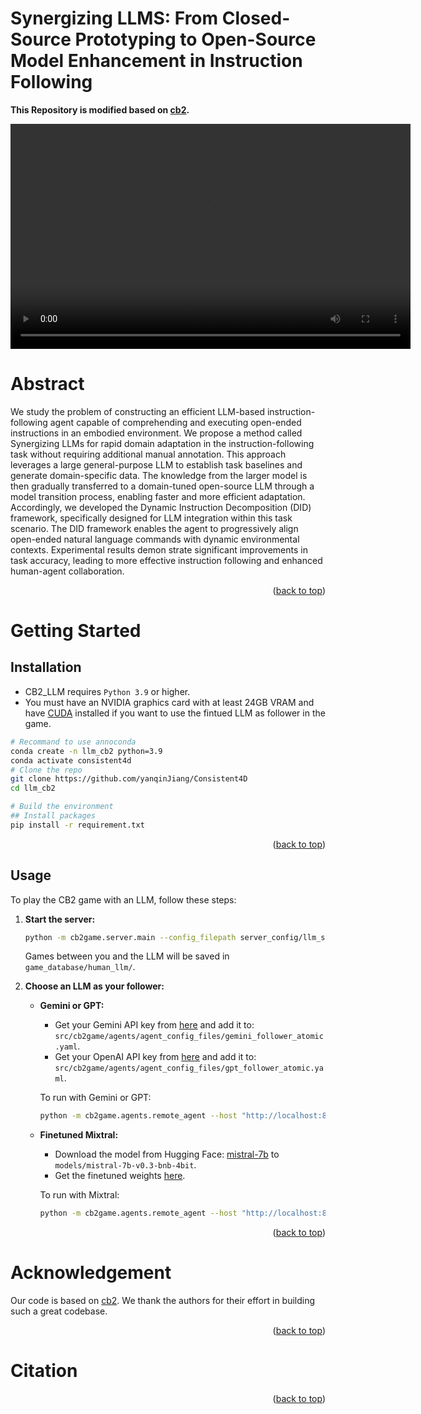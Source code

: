 <a id="readme-top"></a>


# Synergizing LLMS: From Closed-Source Prototyping to Open-Source Model Enhancement in Instruction Following

**This Repository is modified based on [cb2](https://github.com/lil-lab/cb2).**

<video width="640" height="360" controls>
  <source src="assets/demo.mp4" type="video/mp4">
  Your browser does not support the video tag.
</video>

# Abstract

We study the problem of constructing an efficient LLM-based instruction-following agent capable of comprehending and executing open-ended instructions in an embodied environment. We propose a method called Synergizing LLMs for rapid domain adaptation in the instruction-following task without requiring additional manual annotation. This approach leverages a large general-purpose LLM to establish task baselines and generate domain-specific data. The knowledge from the larger model is then gradually transferred to a domain-tuned open-source LLM through a model transition process, enabling faster and more efficient adaptation. Accordingly, we developed the Dynamic Instruction Decomposition (DID) framework, specifically designed for LLM integration within this task scenario. The DID framework enables the agent to progressively align open-ended natural language commands with dynamic environmental contexts. Experimental results demon strate significant improvements in task accuracy, leading to more effective instruction following and enhanced human-agent collaboration.

<p align="right">(<a href="#readme-top">back to top</a>)</p>

<!-- GETTING STARTED -->

# Getting Started

## Installation

- CB2_LLM requires `Python 3.9` or higher.
- You must have an NVIDIA graphics card with at least 24GB VRAM and have [CUDA](https://developer.nvidia.com/cuda-downloads) installed if you want to use the fintued LLM as follower in the game.

```sh
# Recommand to use annoconda
conda create -n llm_cb2 python=3.9
conda activate consistent4d
# Clone the repo
git clone https://github.com/yanqinJiang/Consistent4D
cd llm_cb2

# Build the environment
## Install packages
pip install -r requirement.txt
```

<p align="right">(<a href="#readme-top">back to top</a>)</p>

<!-- USAGE EXAMPLES -->

## Usage

To play the CB2 game with an LLM, follow these steps:

1. **Start the server:**

   ```sh
   python -m cb2game.server.main --config_filepath server_config/llm_server_config.yaml
   ```

   Games between you and the LLM will be saved in `game_database/human_llm/`.

2. **Choose an LLM as your follower:**

   - **Gemini or GPT:**
     - Get your Gemini API key from [here](https://aistudio.google.com/apikey) and add it to:
       `src/cb2game/agents/agent_config_files/gemini_follower_atomic.yaml`.
     - Get your OpenAI API key from [here](https://platform.openai.com/api-keys) and add it to:
       `src/cb2game/agents/agent_config_files/gpt_follower_atomic.yaml`.
   
     To run with Gemini or GPT:

     ```sh
     python -m cb2game.agents.remote_agent --host "http://localhost:8080" --agent_config_filepath <path_to_yaml_file>
     ```

   - **Finetuned Mixtral:**
     - Download the model from Hugging Face: [mistral-7b](https://huggingface.co/unsloth/mistral-7b-v0.3-bnb-4bit) to `models/mistral-7b-v0.3-bnb-4bit`.
     - Get the finetuned weights [here]().

     To run with Mixtral:

     ```sh
     python -m cb2game.agents.remote_agent --host "http://localhost:8080" --agent_config_filepath src/cb2game/agents/agent_config_files/fintuned_mixtral.yaml
     ```

<p align="right">(<a href="#readme-top">back to top</a>)</p>

<!-- Acknowledgement -->

# Acknowledgement

Our code is based on [cb2](https://github.com/lil-lab/cb2). We thank the authors for their effort in building such a great codebase.

<p align="right">(<a href="#readme-top">back to top</a>)</p>


# Citation



<p align="right">(<a href="#readme-top">back to top</a>)</p>
